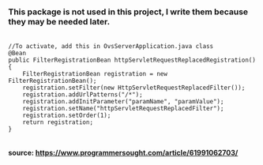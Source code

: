 ### This package is not used in this project, I write them because they may be needed later.

######
    //To activate, add this in OvsServerApplication.java class
    @Bean
    public FilterRegistrationBean httpServletRequestReplacedRegistration() {
        FilterRegistrationBean registration = new FilterRegistrationBean();
        registration.setFilter(new HttpServletRequestReplacedFilter());
        registration.addUrlPatterns("/*");
        registration.addInitParameter("paramName", "paramValue");
        registration.setName("httpServletRequestReplacedFilter");
        registration.setOrder(1);
        return registration;
    }
######

#### source: https://www.programmersought.com/article/61991062703/